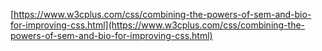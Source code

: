 [https://www.w3cplus.com/css/combining-the-powers-of-sem-and-bio-for-improving-css.html](https://www.w3cplus.com/css/combining-the-powers-of-sem-and-bio-for-improving-css.html)
